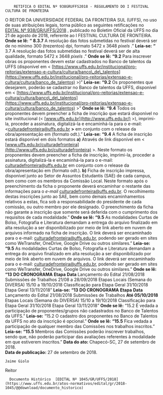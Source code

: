         RETIFICA O EDITAL Nº 938GRUFFS2018 - REGULAMENTO DO I FESTIVAL CULTURA DE FRONTEIRA  

 O REITOR DA UNIVERSIDADE FEDERAL DA FRONTEIRA SUL (UFFS), no uso de suas atribuições legais, torna público as seguintes retificações no [EDITAL Nº 938/GR/UFFS/2018](https://www.uffs.edu.br/atos-normativos/edital/gr/2018-0938)  , publicado no Boletim Oficial da UFFS no dia 21 de agosto de 2018, referente ao I FESTIVAL CULTURA DE FRONTEIRA.   **Onde se lê:**  **“**  **8.3.7** A resolução das fotos submetidas no festival deverá ser de no mínimo 300 (trezentos) dpi, formato 5472 x 3648 *pixels* .”   **Leia-se:**  **“** 3.7 A resolução das fotos submetidas no festival deverá ser de alta qualidade, formato 5472 x 3648 *pixels* .”   **Onde se lê:**  **“9.2** Para inscrever obras os proponentes devem estar cadastrados no Banco de talentos da UFFS (disponível em < [https://www.uffs.edu.br/institucional/pro-reitorias/extensao-e-cultura/cultura/banco\_de\_talentos](https://www.uffs.edu.br/institucional/pro-reitorias/extensao-e-cultura/cultura/banco_de_talentos)  >)”   **Leia-se:**  **“9.2** Os proponentes que desejarem, poderão se cadastrar no Banco de talentos da UFFS, disponível em < [https://www.uffs.edu.br/institucional/pro-reitorias/extensao-e-cultura/cultura/banco\_de\_talentos](https://www.uffs.edu.br/institucional/pro-reitorias/extensao-e-cultura/cultura/banco_de_talentos)  >”   **Onde se lê:**  **“9.4** Todos os proponentes devem preencher a ficha de inscrição que estará disponível no site institucional (< [www.uffs.edu.br](http://www.uffs.edu.br/)  >), imprimi-la, proceder a assinatura, digitalizá-la e encaminhá-la para o e-mail: <culturadefronteira@uffs.edu.br **>** em conjunto com o release da obra/apresentação em (formato odt.).”   **Leia-se:**  **“9.4** A ficha de inscrição estará disponível em dois formatos **a)** Através de link disponível em < [www.uffs.edu.br/culturadefronteira](http://www.uffs.edu.br/culturadefronteira)  >. Neste formato os proponentes devem preencher a ficha de inscrição, imprimi-la, proceder a assinatura, digitalizá-la e encaminhá-la para o e-mail: <culturadefronteira@uffs.edu.br> em conjunto com o release da obra/apresentação em (formato odt.). **b)** Ficha de inscrição impressa, disponível junto ao Setor de Assuntos Estudantis (SAE) de cada campus, bem como com os membros da Comissão Local. Neste formato após o preenchimento da ficha o proponente deverá encaminhar o restante das informações para o *e-mail* <culturadefronteira@uffs.edu.br>. O recolhimento destas inscrições junto ao SAE, bem como demais encaminhamentos relativos a estas, fica sob a responsabilidade do presidente de cada comissão, ou outro membro por ele designado. O preenchimento da ficha não garante a inscrição que somente será deferida com o cumprimento dos requisitos de cada modalidade.”   **Onde se lê:**  **“9.5** As modalidades Curtas de Bolso, Fotografia e Literatura demandam a entrega do arquivo finalizado em alta resolução a ser disponibilizado por meio de link aberto em nuvem de arquivos informado na ficha de inscrição. O link deverá ser encaminhado para o e-mail: <culturadefronteira@uffs.edu.br>, podendo ser gerado em sites como WeTransfer, OneDrive, Google Drive ou outros similares.”   **Leia-se:**  **“9.5** As modalidades Curtas de Bolso, Fotografia e Literatura demandam a entrega do arquivo finalizado em alta resolução a ser disponibilizado por meio de link aberto em nuvem de arquivos. O link deverá ser encaminhado para o e-mail: <culturadefronteira@uffs.edu.br>, podendo ser gerado em sites como WeTransfer, OneDrive, Google Drive ou outros similares.”   **Onde se lê:**  **“13**  **DO CRONOGRAMA**      **Etapa**    **Data**      Lançamento do Edital   21/08/2018     Submissões de Trabalhos   21/08 a 28/09/2018     Etapas Locais (Semana do DIVERSA)   15/10 a 19/10/2018     Classificação para Etapa Geral   31/10/2018     Etapa Geral   13/11/2018”       **Leia-se:**  **“13**  **DO CRONOGRAMA**      **Etapa**    **Data**      Lançamento do Edital   21/08/2018     Submissões de Trabalhos   **Até 05/10/2018**      Etapas Locais (Semana do DIVERSA)   15/10 a 19/10/2018     Classificação para Etapa Geral   31/10/2018     Etapa Geral   13/11/2018”       **Onde se lê:**  “15.2 É vedada a participação de proponentes/grupos não cadastrados no Banco de Talentos da UFFS.”   **Leia-se:**  “15.2 O cadastro dos proponentes no Banco de Talentos da UFFS no ato da inscrição é opcional.”   **Onde se lê:**  **“15.5** Fica vedada a participação de qualquer membro das Comissões nos trabalhos inscritos.”   **Leia-se:**  **“15.5** Membros das Comissões poderão inscrever trabalhos, sendo que, não poderão participar das avaliações referentes à modalidade em que estiverem inscritos.”      **Data do ato:** Chapecó-SC, 27 de setembro de 2018.   
 **Data de publicação:**  27 de setembro de 2018. 

    Jaime Giolo   
 Reitor 

      Documento Histórico  [EDITAL Nº 1045/GR/UFFS/2018](https://www.uffs.edu.br/atos-normativos/edital/gr/2018-1045/@@download/documento_historico)     
      